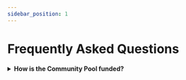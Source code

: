 ```yaml
---
sidebar_position: 1
---
```


# Frequently Asked Questions

<details>

<summary><b>How is the Community Pool funded?</b></summary>

10% of all tokens generated (via block rewards) are continually transferred to and accrue within the Community Pool.

</details>